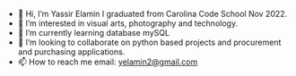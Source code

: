 - 👋 Hi, I’m Yassir Elamin I graduated from Carolina Code School Nov 2022.
- 👀 I’m interested in visual arts, photography and technology.
- 🌱 I’m currently learning database mySQL
- 💞️ I’m looking to collaborate on python based projects and procurement and purchasing applications.
- 📫 How to reach me email: yelamin2@gmail.com

<!---
Yelamin2/Yelamin2 is a ✨ special ✨ repository because its `README.md` (this file) appears on your GitHub profile.
You can click the Preview link to take a look at your changes.
--->
